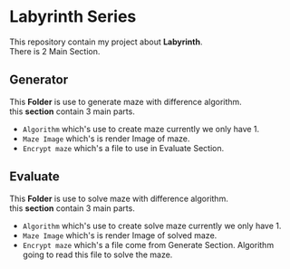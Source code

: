 # Labyrinth Series
This repository contain my project about **Labyrinth**.  
There is 2 Main Section.
## Generator
This **Folder** is use to generate maze with difference algorithm.  
this **section** contain 3 main parts.
* `Algorithm` which's use to create maze currently we only have 1.
* `Maze Image` which's is render Image of maze.
* `Encrypt maze` which's a file to use in Evaluate Section.
## Evaluate
This **Folder** is use to solve maze with difference algorithm.  
this **section** contain 3 main parts.
* `Algorithm` which's use to create solve maze currently we only have 1.
* `Maze Image` which's is render Image of solved maze.
* `Encrypt maze` which's a file come from Generate Section. Algorithm going to read this file to solve the maze.
